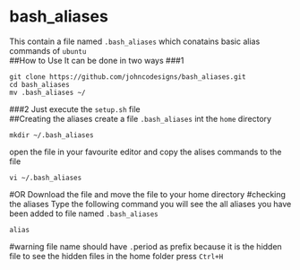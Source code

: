 # bash_aliases

This contain a file named `.bash_aliases` which conatains basic alias commands  of `ubuntu`  
##How to Use
It can be done in two ways 
###1
```
git clone https://github.com/johncodesigns/bash_aliases.git
cd bash_aliases
mv .bash_aliases ~/
```
###2
Just execute the `setup.sh` file   
##Creating the aliases
create a file `.bash_aliases` int the `home` directory
```
mkdir ~/.bash_aliases
```
open the file in your favourite editor and copy the alises commands to the file
```
vi ~/.bash_aliases
```
#OR
Download the file and move the file to your home directory
#checking the aliases
Type the following command you will see the all aliases you have been added to file named `.bash_aliases`
```
alias 
```
#warning
file name should have `.`period as prefix because it is the hidden file to see the hidden files in the home folder press `Ctrl+H` 
